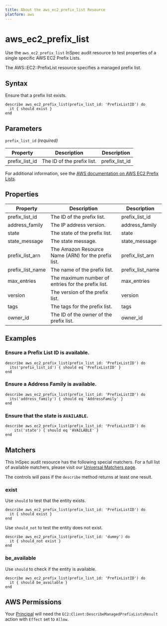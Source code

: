 ```yaml
---
title: About the aws_ec2_prefix_list Resource
platform: aws
---
```


# aws_ec2_prefix_list

Use the `aws_ec2_prefix_list` InSpec audit resource to test properties of a single specific AWS EC2 Prefix Lists.

The AWS::EC2::PrefixList resource specifies a managed prefix list.

## Syntax

Ensure that a prefix list exists.

    describe aws_ec2_prefix_list(prefix_list_id: 'PrefixListID') do
      it { should exist }
    end

## Parameters

`prefix_list_id` _(required)_

| Property | Description | Description |
| --- | --- | --- |
| prefix_list_id | The ID of the prefix list. | prefix_list_id |

For additional information, see the [AWS documentation on AWS EC2 Prefix Lists](https://docs.aws.amazon.com/AWSCloudFormation/latest/UserGuide/aws-resource-ec2-prefixlist.html).

## Properties

| Property | Description | Description |
| --- | --- | --- |
| prefix_list_id | The ID of the prefix list. | prefix_list_id |
| address_family | The IP address version. | address_family |
| state | The state of the prefix list. | state |
| state_message | The state message. | state_message |
| prefix_list_arn | The Amazon Resource Name (ARN) for the prefix list. | prefix_list_arn |
| prefix_list_name | The name of the prefix list. | prefix_list_name |
| max_entries | The maximum number of entries for the prefix list. | max_entries |
| version | The version of the prefix list. | version |
| tags | The tags for the prefix list. | tags |
| owner_id | The ID of the owner of the prefix list. | owner_id |

## Examples

### Ensure a Prefix List ID is available.
    describe aws_ec2_prefix_list(prefix_list_id: 'PrefixListID') do
      its('prefix_list_id') { should eq 'PrefixListID' }
    end

### Ensure a Address Family is available.
    describe aws_ec2_prefix_list(prefix_list_id: 'PrefixListID') do
      its('address_family') { should eq 'AddressFamily' }
    end

### Ensure that the state is `AVAILABLE`.
    describe aws_ec2_prefix_list(prefix_list_id: 'PrefixListID') do
        its('state') { should eq 'AVAILABLE' }
    end

## Matchers

This InSpec audit resource has the following special matchers. For a full list of available matchers, please visit our [Universal Matchers page](https://www.inspec.io/docs/reference/matchers/).

The controls will pass if the `describe` method returns at least one result.

### exist

Use `should` to test that the entity exists.

    describe aws_ec2_prefix_list(prefix_list_id: 'PrefixListID') do
      it { should exist }
    end

Use `should_not` to test the entity does not exist.

    describe aws_ec2_prefix_list(prefix_list_id: 'dummy') do
      it { should_not exist }
    end

### be_available

Use `should` to check if the entity is available.

    describe aws_ec2_prefix_list(prefix_list_id: 'PrefixListID') do
      it { should be_available }
    end

## AWS Permissions

Your [Principal](https://docs.aws.amazon.com/IAM/latest/UserGuide/intro-structure.html#intro-structure-principal) will need the `EC2:Client:DescribeManagedPrefixListsResult` action with `Effect` set to `Allow`.
